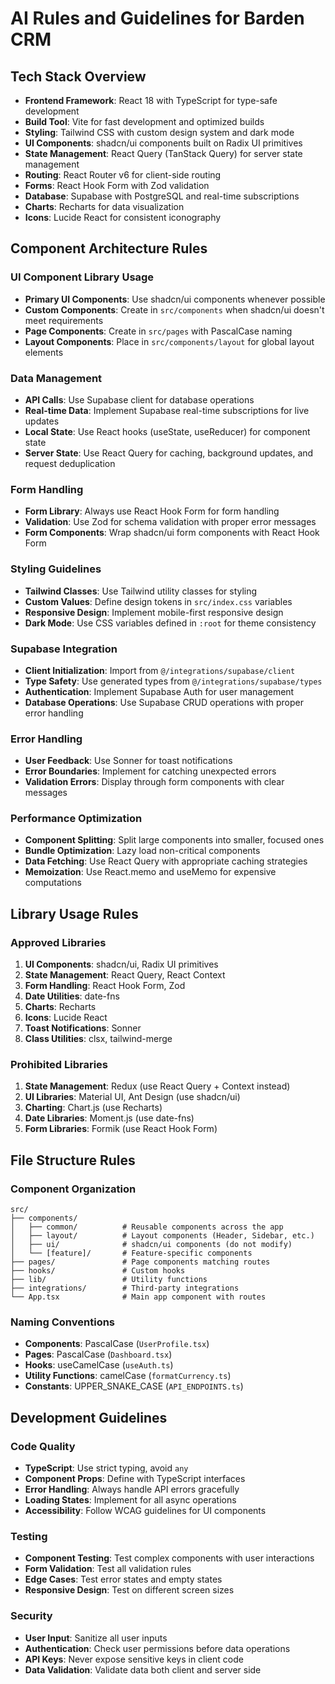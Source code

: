 # AI Rules and Guidelines for Barden CRM

## Tech Stack Overview

- **Frontend Framework**: React 18 with TypeScript for type-safe development
- **Build Tool**: Vite for fast development and optimized builds
- **Styling**: Tailwind CSS with custom design system and dark mode
- **UI Components**: shadcn/ui components built on Radix UI primitives
- **State Management**: React Query (TanStack Query) for server state management
- **Routing**: React Router v6 for client-side routing
- **Forms**: React Hook Form with Zod validation
- **Database**: Supabase with PostgreSQL and real-time subscriptions
- **Charts**: Recharts for data visualization
- **Icons**: Lucide React for consistent iconography

## Component Architecture Rules

### UI Component Library Usage
- **Primary UI Components**: Use shadcn/ui components whenever possible
- **Custom Components**: Create in `src/components` when shadcn/ui doesn't meet requirements
- **Page Components**: Create in `src/pages` with PascalCase naming
- **Layout Components**: Place in `src/components/layout` for global layout elements

### Data Management
- **API Calls**: Use Supabase client for database operations
- **Real-time Data**: Implement Supabase real-time subscriptions for live updates
- **Local State**: Use React hooks (useState, useReducer) for component state
- **Server State**: Use React Query for caching, background updates, and request deduplication

### Form Handling
- **Form Library**: Always use React Hook Form for form handling
- **Validation**: Use Zod for schema validation with proper error messages
- **Form Components**: Wrap shadcn/ui form components with React Hook Form

### Styling Guidelines
- **Tailwind Classes**: Use Tailwind utility classes for styling
- **Custom Values**: Define design tokens in `src/index.css` variables
- **Responsive Design**: Implement mobile-first responsive design
- **Dark Mode**: Use CSS variables defined in `:root` for theme consistency

### Supabase Integration
- **Client Initialization**: Import from `@/integrations/supabase/client`
- **Type Safety**: Use generated types from `@/integrations/supabase/types`
- **Authentication**: Implement Supabase Auth for user management
- **Database Operations**: Use Supabase CRUD operations with proper error handling

### Error Handling
- **User Feedback**: Use Sonner for toast notifications
- **Error Boundaries**: Implement for catching unexpected errors
- **Validation Errors**: Display through form components with clear messages

### Performance Optimization
- **Component Splitting**: Split large components into smaller, focused ones
- **Bundle Optimization**: Lazy load non-critical components
- **Data Fetching**: Use React Query with appropriate caching strategies
- **Memoization**: Use React.memo and useMemo for expensive computations

## Library Usage Rules

### Approved Libraries
1. **UI Components**: shadcn/ui, Radix UI primitives
2. **State Management**: React Query, React Context
3. **Form Handling**: React Hook Form, Zod
4. **Date Utilities**: date-fns
5. **Charts**: Recharts
6. **Icons**: Lucide React
7. **Toast Notifications**: Sonner
8. **Class Utilities**: clsx, tailwind-merge

### Prohibited Libraries
1. **State Management**: Redux (use React Query + Context instead)
2. **UI Libraries**: Material UI, Ant Design (use shadcn/ui)
3. **Charting**: Chart.js (use Recharts)
4. **Date Libraries**: Moment.js (use date-fns)
5. **Form Libraries**: Formik (use React Hook Form)

## File Structure Rules

### Component Organization
```
src/
├── components/
│   ├── common/          # Reusable components across the app
│   ├── layout/          # Layout components (Header, Sidebar, etc.)
│   ├── ui/              # shadcn/ui components (do not modify)
│   └── [feature]/       # Feature-specific components
├── pages/               # Page components matching routes
├── hooks/               # Custom hooks
├── lib/                 # Utility functions
├── integrations/        # Third-party integrations
└── App.tsx              # Main app component with routes
```

### Naming Conventions
- **Components**: PascalCase (`UserProfile.tsx`)
- **Pages**: PascalCase (`Dashboard.tsx`)
- **Hooks**: useCamelCase (`useAuth.ts`)
- **Utility Functions**: camelCase (`formatCurrency.ts`)
- **Constants**: UPPER_SNAKE_CASE (`API_ENDPOINTS.ts`)

## Development Guidelines

### Code Quality
- **TypeScript**: Use strict typing, avoid `any`
- **Component Props**: Define with TypeScript interfaces
- **Error Handling**: Always handle API errors gracefully
- **Loading States**: Implement for all async operations
- **Accessibility**: Follow WCAG guidelines for UI components

### Testing
- **Component Testing**: Test complex components with user interactions
- **Form Validation**: Test all validation rules
- **Edge Cases**: Test error states and empty states
- **Responsive Design**: Test on different screen sizes

### Security
- **User Input**: Sanitize all user inputs
- **Authentication**: Check user permissions before data operations
- **API Keys**: Never expose sensitive keys in client code
- **Data Validation**: Validate data both client and server side